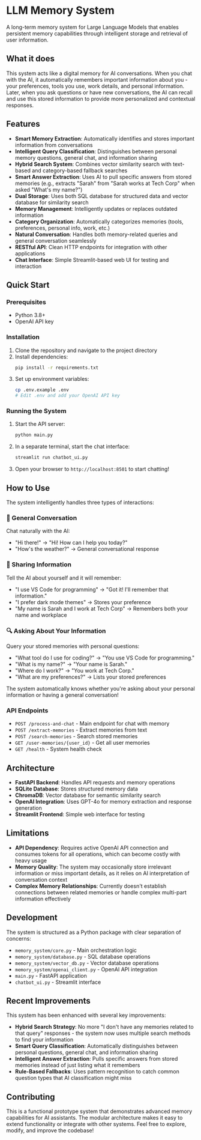 # LLM Memory System

A long-term memory system for Large Language Models that enables persistent memory capabilities through intelligent storage and retrieval of user information.

## What it does

This system acts like a digital memory for AI conversations. When you chat with the AI, it automatically remembers important information about you - your preferences, tools you use, work details, and personal information. Later, when you ask questions or have new conversations, the AI can recall and use this stored information to provide more personalized and contextual responses.

## Features

- **Smart Memory Extraction**: Automatically identifies and stores important information from conversations
- **Intelligent Query Classification**: Distinguishes between personal memory questions, general chat, and information sharing
- **Hybrid Search System**: Combines vector similarity search with text-based and category-based fallback searches
- **Smart Answer Extraction**: Uses AI to pull specific answers from stored memories (e.g., extracts "Sarah" from "Sarah works at Tech Corp" when asked "What's my name?")
- **Dual Storage**: Uses both SQL database for structured data and vector database for similarity search
- **Memory Management**: Intelligently updates or replaces outdated information
- **Category Organization**: Automatically categorizes memories (tools, preferences, personal info, work, etc.)
- **Natural Conversation**: Handles both memory-related queries and general conversation seamlessly
- **RESTful API**: Clean HTTP endpoints for integration with other applications
- **Chat Interface**: Simple Streamlit-based web UI for testing and interaction

## Quick Start

### Prerequisites
- Python 3.8+
- OpenAI API key

### Installation

1. Clone the repository and navigate to the project directory
2. Install dependencies:
   ```bash
   pip install -r requirements.txt
   ```
3. Set up environment variables:
   ```bash
   cp .env.example .env
   # Edit .env and add your OpenAI API key
   ```

### Running the System

1. Start the API server:
   ```bash
   python main.py
   ```

2. In a separate terminal, start the chat interface:
   ```bash
   streamlit run chatbot_ui.py
   ```

3. Open your browser to `http://localhost:8501` to start chatting!

## How to Use

The system intelligently handles three types of interactions:

### 💬 General Conversation
Chat naturally with the AI:
- "Hi there!" → "Hi! How can I help you today?"
- "How's the weather?" → General conversational response

### 📝 Sharing Information  
Tell the AI about yourself and it will remember:
- "I use VS Code for programming" → "Got it! I'll remember that information."
- "I prefer dark mode themes" → Stores your preference
- "My name is Sarah and I work at Tech Corp" → Remembers both your name and workplace

### 🔍 Asking About Your Information
Query your stored memories with personal questions:
- "What tool do I use for coding?" → "You use VS Code for programming."
- "What is my name?" → "Your name is Sarah."
- "Where do I work?" → "You work at Tech Corp."
- "What are my preferences?" → Lists your stored preferences

The system automatically knows whether you're asking about your personal information or having a general conversation!

### API Endpoints
- `POST /process-and-chat` - Main endpoint for chat with memory
- `POST /extract-memories` - Extract memories from text
- `POST /search-memories` - Search stored memories
- `GET /user-memories/{user_id}` - Get all user memories
- `GET /health` - System health check

## Architecture

- **FastAPI Backend**: Handles API requests and memory operations
- **SQLite Database**: Stores structured memory data
- **ChromaDB**: Vector database for semantic similarity search
- **OpenAI Integration**: Uses GPT-4o for memory extraction and response generation
- **Streamlit Frontend**: Simple web interface for testing

## Limitations

- **API Dependency**: Requires active OpenAI API connection and consumes tokens for all operations, which can become costly with heavy usage
- **Memory Quality**: The system may occasionally store irrelevant information or miss important details, as it relies on AI interpretation of conversation context  
- **Complex Memory Relationships**: Currently doesn't establish connections between related memories or handle complex multi-part information effectively

## Development

The system is structured as a Python package with clear separation of concerns:
- `memory_system/core.py` - Main orchestration logic
- `memory_system/database.py` - SQL database operations  
- `memory_system/vector_db.py` - Vector database operations
- `memory_system/openai_client.py` - OpenAI API integration
- `main.py` - FastAPI application
- `chatbot_ui.py` - Streamlit interface

## Recent Improvements

This system has been enhanced with several key improvements:

- **Hybrid Search Strategy**: No more "I don't have any memories related to that query" responses - the system now uses multiple search methods to find your information
- **Smart Query Classification**: Automatically distinguishes between personal questions, general chat, and information sharing
- **Intelligent Answer Extraction**: Pulls specific answers from stored memories instead of just listing what it remembers
- **Rule-Based Fallbacks**: Uses pattern recognition to catch common question types that AI classification might miss

## Contributing

This is a functional prototype system that demonstrates advanced memory capabilities for AI assistants. The modular architecture makes it easy to extend functionality or integrate with other systems. Feel free to explore, modify, and improve the codebase!
